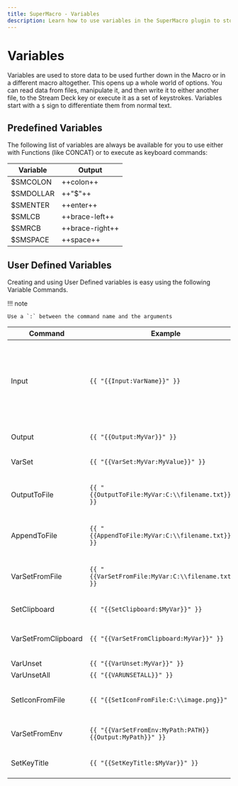 ```yaml
---
title: SuperMacro - Variables
description: Learn how to use variables in the SuperMacro plugin to store and manipulate data for use further down in a the macro, or a different macro all together. Variables opens up a world of new possibilities for your SuperMacro's on the Stream Deck.
---
```


<!-- NOTE: To you, the Contributor!
    Ironically, the double-bracket syntax used in SuperMacro conflicts with a special Marco syntax we can use here.
    See custom-functions.md in the *root* of the repository for the workaround
-->

# Variables

Variables are used to store data to be used further down in the Macro or in a different macro altogether. This opens up a whole world of options. You can read data from files, manipulate it, and then write it to either another file, to the Stream Deck key or execute it as a set of keystrokes. Variables start with a `$` sign to differentiate them from normal text.

## Predefined Variables
The following list of variables are always be available for you to use either with Functions (like CONCAT) or to execute as keyboard commands:

<!-- 
https://facelessuser.github.io/pymdown-extensions/extensions/keys/
 -->

| Variable   | Output          |
|------------|-----------------|
| $SMCOLON   | ++colon++       |
| $SMDOLLAR  | ++"$"++         |
| $SMENTER   | ++enter++       |
| $SMLCB     | ++brace-left++  |
| $SMRCB     | ++brace-right++ |
| $SMSPACE   | ++space++

## User Defined Variables
Creating and using User Defined variables is easy using the following Variable Commands.

!!! note

    Use a `:` between the command name and the arguments

|Command|Example|Comment|
|-------|-------|-------|
| Input | `{{ "{{Input:VarName}}" }}` |Get input from the user and store it in `VarName`. Example: {{ "{{Input:myNum:Pick number from 1-10}} "}} will show "Pick number from 1-10" in title |
| Output | `{{ "{{Output:MyVar}}" }}` | Output the input previously gathered into `MyVar`. |
| VarSet | `{{ "{{VarSet:MyVar:MyValue}}" }}` | Set the value `MyValue` into `MyVar`. |
| OutputToFile | `{{ "{{OutputToFile:MyVar:C:\\filename.txt}}" }}` | Write the contents of the `MyVar` variable into `C:\filename.txt` file. |
| AppendToFile | `{{ "{{AppendToFile:MyVar:C:\\filename.txt}}" }}` | Append the contents of the `MyVar` variable into `C:\filename.txt`
| VarSetFromFile | `{{ "{{VarSetFromFile:MyVar:C:\\filename.txt}}" }}` | Read the contents of the `C:\filename.txt` file and store into `MyVar`. |
| SetClipboard | `{{ "{{SetClipboard:$MyVar}}" }}` | Store variable in clipboard.|
| VarSetFromClipboard | `{{ "{{VarSetFromClipboard:MyVar}}" }}`	| Read the contents of the clipboard and store into `MyVar`. |
| VarUnset | `{{ "{{VarUnset:MyVar}}" }}` | Clears `MyVar`. |
| VarUnsetAll | `{{ "{{VARUNSETALL}}" }}` | Clears **all** variables. |
| SetIconFromFile | `{{ "{{SetIconFromFile:C:\\image.png}}" }}` | Sets the Stream Deck key's icon to the image stored in `C:\image.png`. |
| VarSetFromEnv | `{{ "{{VarSetFromEnv:MyPath:PATH}}{{Output:MyPath}}" }}`|Get the %PATH% environment variable:|
| SetKeyTitle | `{{ "{{SetKeyTitle:$MyVar}}" }}` | Set Stream Deck title to variable value.|